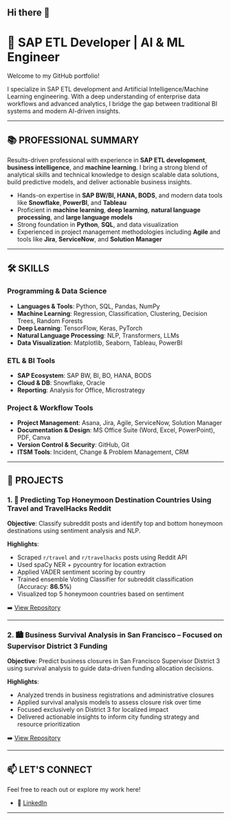 ## Hi there 👋


# 🎯 SAP ETL Developer | AI & ML Engineer

Welcome to my GitHub portfolio!

I specialize in SAP ETL development and Artificial Intelligence/Machine Learning engineering. With a deep understanding of enterprise data workflows and advanced analytics, I bridge the gap between traditional BI systems and modern AI-driven insights.

---

## 📚 PROFESSIONAL SUMMARY

Results-driven professional with experience in **SAP ETL development**, **business intelligence**, and **machine learning**. I bring a strong blend of analytical skills and technical knowledge to design scalable data solutions, build predictive models, and deliver actionable business insights.

- Hands-on expertise in **SAP BW/BI, HANA, BODS**, and modern data tools like **Snowflake**, **PowerBI**, and **Tableau**
- Proficient in **machine learning**, **deep learning**, **natural language processing**, and **large language models**
- Strong foundation in **Python**, **SQL**, and data visualization
- Experienced in project management methodologies including **Agile** and tools like **Jira**, **ServiceNow**, and **Solution Manager**

---

## 🛠️ SKILLS

### Programming & Data Science
- **Languages & Tools**: Python, SQL, Pandas, NumPy
- **Machine Learning**: Regression, Classification, Clustering, Decision Trees, Random Forests
- **Deep Learning**: TensorFlow, Keras, PyTorch
- **Natural Language Processing**: NLP, Transformers, LLMs
- **Data Visualization**: Matplotlib, Seaborn, Tableau, PowerBI

### ETL & BI Tools
- **SAP Ecosystem**: SAP BW, BI, BO, HANA, BODS
- **Cloud & DB**: Snowflake, Oracle
- **Reporting**: Analysis for Office, Microstrategy

### Project & Workflow Tools
- **Project Management**: Asana, Jira, Agile, ServiceNow, Solution Manager
- **Documentation & Design**: MS Office Suite (Word, Excel, PowerPoint), PDF, Canva
- **Version Control & Security**: GitHub, Git
- **ITSM Tools**: Incident, Change & Problem Management, CRM

---

## 📂 PROJECTS

### 1. 🧭 Predicting Top Honeymoon Destination Countries Using Travel and TravelHacks Reddit
**Objective**: Classify subreddit posts and identify top and bottom honeymoon destinations using sentiment analysis and NLP.

**Highlights**:
- Scraped `r/travel` and `r/travelhacks` posts using Reddit API
- Used spaCy NER + pycountry for location extraction
- Applied VADER sentiment scoring by country
- Trained ensemble Voting Classifier for subreddit classification (Accuracy: **86.5%**)
- Visualized top 5 honeymoon countries based on sentiment

➡️ [View Repository](https://github.com/AbiramiRajam/Python-Projects/tree/main/reddit-classification)

---

### 2. 🏙️ Business Survival Analysis in San Francisco – Focused on Supervisor District 3 Funding  
**Objective**: Predict business closures in San Francisco Supervisor District 3 using survival analysis to guide data-driven funding allocation decisions.

**Highlights**:
- Analyzed trends in business registrations and administrative closures
- Applied survival analysis models to assess closure risk over time
- Focused exclusively on District 3 for localized impact
- Delivered actionable insights to inform city funding strategy and resource prioritization

➡️ [View Repository](https://github.com/AbiramiRajam/Python-Projects/tree/main/survival-analysis)

---

## 📫 LET'S CONNECT

Feel free to reach out or explore my work here!

- 🔗 [LinkedIn](https://www.linkedin.com/in/abirami-rajamanickam/)

---

